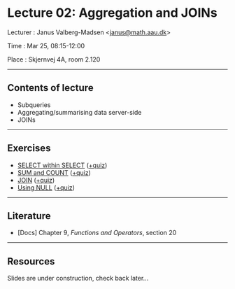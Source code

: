 # Lecture 02: Aggregation and JOINs

Lecturer
: Janus Valberg-Madsen <<janus@math.aau.dk>>

Time
: Mar 25, 08:15-12:00

Place
: Skjernvej 4A, room 2.120

---

## Contents of lecture

- Subqueries
- Aggregating/summarising data server-side
- JOINs

---

## Exercises

- [SELECT within SELECT](https://sqlzoo.net/wiki/SELECT_within_SELECT_Tutorial) ([+quiz](https://sqlzoo.net/wiki/Nested_SELECT_Quiz))
- [SUM and COUNT](https://sqlzoo.net/wiki/SUM_and_COUNT) ([+quiz](https://sqlzoo.net/wiki/SUM_and_COUNT_Quiz))
- [JOIN](https://sqlzoo.net/wiki/The_JOIN_operation) ([+quiz](https://sqlzoo.net/wiki/JOIN_Quiz))
- [Using NULL](https://sqlzoo.net/wiki/Using_Null) ([+quiz](https://sqlzoo.net/wiki/Using_Null_Quiz))

---

## Literature

- [Docs] Chapter 9, _Functions and Operators_, section 20

---

## Resources

Slides are under construction, check back later...
